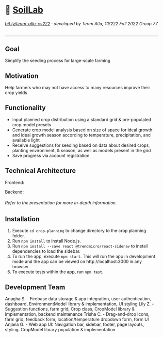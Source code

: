 # :seedling: [SoilLab](https://docs.google.com/presentation/d/1yV6RGyYFzDldGatFKGZM_0RRbOfMpfLaAFe7VQAqMqE/edit?usp=sharing)
###### [bit.ly/team-atla-cs222](https://bit.ly/team-atla-cs222) · developed by Team Atla, CS222 Fall 2022 Group 77
- - - 
## Goal
Simplify the seeding process for large-scale farming. 
## Motivation
Help farmers who may not have access to many resources improve their crop yields
## Functionality
- Input planned crop distribution using a standard grid & pre-populated crop model presets
- Generate crop model analysis based on size of space for ideal growth and ideal growth season according to temperature, precipitation, and available light
- Receive suggestions for seeding based on data about desired crops, planting environment, & season, as well as models present in the grid
- Save progress via account registration
## Technical Architecture 
Frontend: 

Backend:


###### Refer to the presentation for more in-depth information.
## Installation
1. Execute `cd crop-planning` to change directory to the crop planning folder.
2. Run `npm install` to install Node.js.
3. Run `npm install --save react @trendmicro/react-sidenav` to install dependencies to load the sidebar.
4. To run the app, execute `npm start`. ​​This will run the app in development mode and the app can be viewed on http://localhost:3000 in any browser.
5. To execute tests within the app, run `npm test`.
## Development Team
Anagha S. - Firebase data storage & app integration, user authentication, dashboard, EnvironmentModel library & implementation, UI styling
Lily Z. - Suggestion functions, farm grid, Crop class, CropModel library & implementation, backend maintenance
Trisha C. - Drag-and-drop icons, farm grid, feedback form, location/temperature dropdown form, form UI
Anjana G. - Web app UI: Navigation bar, sidebar, footer, page layouts, styling. CropModel library population & implementation
